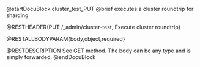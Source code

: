 
@startDocuBlock cluster_test_PUT
@brief executes a cluster roundtrip for sharding

@RESTHEADER{PUT /_admin/cluster-test, Execute cluster roundtrip}

@RESTALLBODYPARAM{body,object,required}

@RESTDESCRIPTION
See GET method. The body can be any type and is simply forwarded.
@endDocuBlock


